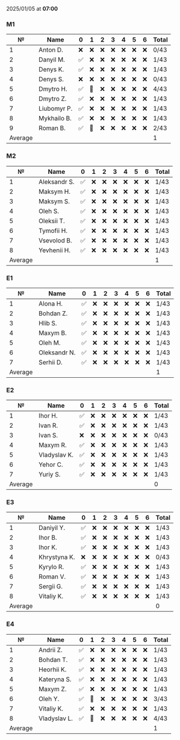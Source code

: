 2025/01/05 at **07:00**
### M1
|№|Name|0|1|2|3|4|5|6|Total|
|-----|-----|-----|-----|-----|-----|-----|-----|-----|-----|
|1|Anton D.|❌|❌|❌|❌|❌|❌|❌|0/43|
|2|Danyil M.|✅|❌|❌|❌|❌|❌|❌|1/43|
|3|Denys K.|✅|❌|❌|❌|❌|❌|❌|1/43|
|4|Denys S.|❌|❌|❌|❌|❌|❌|❌|0/43|
|5|Dmytro H.|✅|🔄|❌|❌|❌|❌|❌|4/43|
|6|Dmytro Z.|✅|❌|❌|❌|❌|❌|❌|1/43|
|7|Liubomyr P.|✅|❌|❌|❌|❌|❌|❌|1/43|
|8|Mykhailo B.|✅|❌|❌|❌|❌|❌|❌|1/43|
|9|Roman B.|✅|🔄|❌|❌|❌|❌|❌|2/43|
|Average|||||||||1|
### M2
|№|Name|0|1|2|3|4|5|6|Total|
|-----|-----|-----|-----|-----|-----|-----|-----|-----|-----|
|1|Aleksandr S.|✅|❌|❌|❌|❌|❌|❌|1/43|
|2|Maksym H.|✅|❌|❌|❌|❌|❌|❌|1/43|
|3|Maksym S.|✅|❌|❌|❌|❌|❌|❌|1/43|
|4|Oleh S.|✅|❌|❌|❌|❌|❌|❌|1/43|
|5|Oleksii T.|✅|❌|❌|❌|❌|❌|❌|1/43|
|6|Tymofii H.|✅|❌|❌|❌|❌|❌|❌|1/43|
|7|Vsevolod B.|✅|❌|❌|❌|❌|❌|❌|1/43|
|8|Yevhenii H.|✅|❌|❌|❌|❌|❌|❌|1/43|
|Average|||||||||1|
### E1
|№|Name|0|1|2|3|4|5|6|Total|
|-----|-----|-----|-----|-----|-----|-----|-----|-----|-----|
|1|Alona H.|✅|❌|❌|❌|❌|❌|❌|1/43|
|2|Bohdan Z.|✅|❌|❌|❌|❌|❌|❌|1/43|
|3|Hlib S.|✅|❌|❌|❌|❌|❌|❌|1/43|
|4|Maxym B.|✅|❌|❌|❌|❌|❌|❌|1/43|
|5|Oleh M.|✅|❌|❌|❌|❌|❌|❌|1/43|
|6|Oleksandr N.|✅|❌|❌|❌|❌|❌|❌|1/43|
|7|Serhii D.|✅|❌|❌|❌|❌|❌|❌|1/43|
|Average|||||||||1|
### E2
|№|Name|0|1|2|3|4|5|6|Total|
|-----|-----|-----|-----|-----|-----|-----|-----|-----|-----|
|1|Ihor H.|✅|❌|❌|❌|❌|❌|❌|1/43|
|2|Ivan R.|✅|❌|❌|❌|❌|❌|❌|1/43|
|3|Ivan S.|❌|❌|❌|❌|❌|❌|❌|0/43|
|4|Maxym R.|✅|❌|❌|❌|❌|❌|❌|1/43|
|5|Vladyslav K.|✅|❌|❌|❌|❌|❌|❌|1/43|
|6|Yehor C.|✅|❌|❌|❌|❌|❌|❌|1/43|
|7|Yuriy S.|✅|❌|❌|❌|❌|❌|❌|1/43|
|Average|||||||||0|
### E3
|№|Name|0|1|2|3|4|5|6|Total|
|-----|-----|-----|-----|-----|-----|-----|-----|-----|-----|
|1|Daniyil Y.|✅|❌|❌|❌|❌|❌|❌|1/43|
|2|Ihor B.|✅|❌|❌|❌|❌|❌|❌|1/43|
|3|Ihor K.|✅|❌|❌|❌|❌|❌|❌|1/43|
|4|Khrystyna K.|❌|❌|❌|❌|❌|❌|❌|0/43|
|5|Kyrylo R.|✅|❌|❌|❌|❌|❌|❌|1/43|
|6|Roman V.|✅|❌|❌|❌|❌|❌|❌|1/43|
|7|Sergii G.|✅|❌|❌|❌|❌|❌|❌|1/43|
|8|Vitaliy K.|✅|❌|❌|❌|❌|❌|❌|1/43|
|Average|||||||||0|
### E4
|№|Name|0|1|2|3|4|5|6|Total|
|-----|-----|-----|-----|-----|-----|-----|-----|-----|-----|
|1|Andrii Z.|✅|❌|❌|❌|❌|❌|❌|1/43|
|2|Bohdan T.|✅|❌|❌|❌|❌|❌|❌|1/43|
|3|Heorhii K.|✅|❌|❌|❌|❌|❌|❌|1/43|
|4|Kateryna S.|✅|❌|❌|❌|❌|❌|❌|1/43|
|5|Maxym Z.|✅|❌|❌|❌|❌|❌|❌|1/43|
|6|Oleh Y.|✅|🔄|❌|❌|❌|❌|❌|3/43|
|7|Vitaliy K.|✅|❌|❌|❌|❌|❌|❌|1/43|
|8|Vladyslav L.|✅|🔄|❌|❌|❌|❌|❌|4/43|
|Average|||||||||1|
